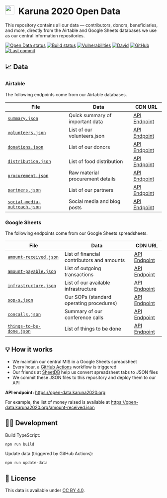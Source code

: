 <h1><img alt="" src="https://cdn.karuna2020.org/icon-colored.svg" height="29">&nbsp; Karuna 2020 Open Data</h1>

This repository contains all our data — contributors, donors, beneficiaries, and more, directly from the Airtable and Google Sheets databases we use as our central information repositories.

[![Open Data status](https://img.shields.io/github/workflow/status/Karuna2020/open-data/Karuna%202020%20Open%20Data?label=Data%20CI&logo=github)](https://github.com/Karuna2020/open-data/actions)
[![Build status](https://img.shields.io/github/workflow/status/Karuna2020/open-data/Karuna%202020%20Open%20Data%20Build?label=Build%20CI&logo=github)](https://github.com/Karuna2020/open-data/actions)
[![Vulnerabilities](https://img.shields.io/snyk/vulnerabilities/github/Karuna2020/open-data)](https://snyk.io/test/github/Karuna2020/open-data)
[![David](https://img.shields.io/david/Karuna2020/open-data)](https://david-dm.org/Karuna2020/open-data)
[![GitHub](https://img.shields.io/badge/license-CC%20BY%204.0-brightgreen)](https://github.com/Karuna2020/open-data/blob/master/LICENSE)
[![Last commit](https://img.shields.io/github/last-commit/Karuna2020/open-data)](https://github.com/Karuna2020/open-data/commits/master)

## 📈 Data

### Airtable

The following endpoints come from our Airtable databases.

| File                                                         | Data                             | CDN URL                                                                     |
| ------------------------------------------------------------ | -------------------------------- | --------------------------------------------------------------------------- |
| [`summary.json`](./summary.json)                             | Quick summary of important data  | [API Endpoint](https://open-data.karuna2020.org/summary.json)               |
| [`volunteers.json`](./volunteers.json)                       | List of our volunteers.json      | [API Endpoint](https://open-data.karuna2020.org/volunteers.json)            |
| [`donations.json`](./donations.json)                         | List of our donors               | [API Endpoint](https://open-data.karuna2020.org/donations.json)             |
| [`distribution.json`](./distribution.json)                   | List of food distribution        | [API Endpoint](https://open-data.karuna2020.org/distribution.json)          |
| [`procurement.json`](./procurement.json)                     | Raw material procurement details | [API Endpoint](https://open-data.karuna2020.org/procurement.json)           |
| [`partners.json`](./partners.json)                           | List of our partners             | [API Endpoint](https://open-data.karuna2020.org/partners.json)              |
| [`social-media-outreach.json`](./social-media-outreach.json) | Social media and blog posts      | [API Endpoint](https://open-data.karuna2020.org/social-media-outreach.json) |

### Google Sheets

The following endpoints come from our Google Sheets spreadsheets.

| File                                                 | Data                                       | CDN URL                                                                 |
| ---------------------------------------------------- | ------------------------------------------ | ----------------------------------------------------------------------- |
| [`amount-received.json`](./amount-received.json)     | List of financial contributors and amounts | [API Endpoint](https://open-data.karuna2020.org/amount-received.json)   |
| [`amount-payable.json`](./amount-payable.json)       | List of outgoing transactions              | [API Endpoint](https://open-data.karuna2020.org/amount-payable.json)    |
| [`infrastructure.json`](./infrastructure.json)       | List of our available infrastructure       | [API Endpoint](https://open-data.karuna2020.org/infrastructure.json)    |
| [`sop-s.json`](./sop-s.json)                         | Our SOPs (standard operating procedures)   | [API Endpoint](https://open-data.karuna2020.org/sop-s.json)             |
| [`concalls.json`](./concalls.json)                   | Summary of our conference calls            | [API Endpoint](https://open-data.karuna2020.org/concalls.json)          |
| [`things-to-be-done.json`](./things-to-be-done.json) | List of things to be done                  | [API Endpoint](https://open-data.karuna2020.org/things-to-be-done.json) |

## 💡 How it works

- We maintain our central MIS in a Google Sheets spreadsheet
- Every hour, a [GitHub Actions](https://github.com/Karuna2020/open-data/blob/master/.github/workflows/data.yml) workflow is triggered
- Our friends at [SheetDB](https://sheetdb.io) help us convert spreadsheet tabs to JSON files
- We commit these JSON files to this repository and deploy them to our API

**API endpoint:** https://open-data.karuna2020.org

For example, the list of money raised is available at https://open-data.karuna2020.org/amount-received.json

## 👩‍💻 Development

Build TypeScript:

```bash
npm run build
```

Update data (triggered by GitHub Actions):

```bash
npm run update-data
```

## 📄 License

This data is available under [CC BY 4.0](https://creativecommons.org/licenses/by/4.0/).
